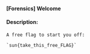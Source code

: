 #### [Forensics] Welcome  

#### Description:   

```
A free flag to start you off:

`sun{take_this_free_FLAG}`
```

